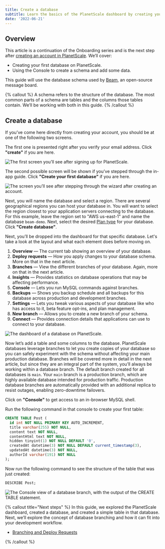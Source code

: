 ```yaml
---
title: Create a database
subtitle: Learn the basics of the PlanetScale dashboard by creating your first database.
date: '2022-06-21'
---
```


## Overview

This article is a continuation of the Onboarding series and is the next step after [creating an account in PlanetScale](/docs/onboarding/create-an-account). We’ll cover:

- Creating your first database on PlanetScale.
- Using the Console to create a schema and add some data.

This guide will use the database schema used by [Beam](https://github.com/planetscale/beam), an open-source message board.

{% callout %}
A schema refers to the structure of the database. The most common parts of a schema are tables and the columns those tables contain. We’ll be working with both in this guide.
{% /callout %}

## Create a database

If you’ve come here directly from creating your account, you should be at one of the following two screens.

The first one is presented right after you verify your email address. Click **"create"** if you are here.

![The first screen you’ll see after signing up for PlanetScale.](/assets/docs/onboarding/create-a-database/the-first-screen-youll-see-after-signing-up-for-planetscale.png)

The second possible screen will be shown if you’ve stepped through the in-app guide. Click **"Create your first database"** if you are here.

![The screen you’ll see after stepping through the wizard after creating an account.](/assets/docs/onboarding/create-a-database/the-screen-youll-see-after-stepping-through-the-wizard-after-creating-an-account.png)

Next, you will name the database and select a region. There are several geographical regions you can host your database in. You will want to select the region closest to your application servers connecting to the database. For this example, leave the region set to "AWS us-east-1" and name the database `beam-demo`. Next, select the desired [Plan type](/docs/concepts/billing#planetscale-plans) for your database. Click **"Create database"**.

Next, you’ll be dropped into the dashboard for that specific database. Let's take a look at the layout and what each element does before moving on.

1. **Overview** &mdash; The current tab showing an overview of your database.
2. **Deploy requests** &mdash; How you apply changes to your database schema. More on that in the next article.
3. **Branches** &mdash; View the different branches of your database. Again, more on that in the next article.
4. **Insights** &mdash; Provides statistics on database operations that may be affecting performance.
5. **Console** &mdash; Lets you run MySQL commands against branches.
6. **Backups** &mdash; Shows you backup schedule and all backups for this database across production and development branches.
7. **Settings** &mdash; Lets you tweak various aspects of your database like who has access to it, beta feature opt-ins, and plan management.
8. **New branch** &mdash; Allows you to create a new branch of your schema.
9. **Connect** &mdash; Provides connection details that applications can use to connect to your database.

![The dashboard of a database on PlanetScale.](/assets/docs/onboarding/create-a-database/the-dashboard-of-a-database-on-planetscale-2.png)

Now let’s add a table and some columns to the database. PlanetScale databases leverage branches to let you create copies of your database so you can safely experiment with the schema without affecting your main production database. Branches will be covered more in detail in the next article, but since they are an integral part of the system, you’ll always be working within a database branch. The default branch created for all databases is `main`. Your `main` branch is a production branch, which are highly available database intended for production traffic. Production database branches are automatically provided with an additional replica to resist outages, enabling zero-downtime failovers.

Click on **"Console"** to get access to an in-browser MySQL shell.

Run the following command in that console to create your first table:

```sql
CREATE TABLE Post (
  id int NOT NULL PRIMARY KEY AUTO_INCREMENT,
  title varchar(255) NOT NULL,
  content text NOT NULL,
  contentHtml text NOT NULL,
  hidden tinyint(1) NOT NULL DEFAULT '0',
  createdAt datetime(3) NOT NULL DEFAULT current_timestamp(3),
  updatedAt datetime(3) NOT NULL,
  authorId varchar(191) NOT NULL
);
```

Now run the following command to see the structure of the table that was just created:

```sql
DESCRIBE Post;
```

![The Console view of a database branch, with the output of the CREATE TABLE statement.](/assets/docs/onboarding/create-a-database/the-console-view-of-a-database-branch-with-the-output-of-the-create-table-statement.png)

{% callout title="Next steps" %}
In this guide, we explored the PlanetScale dashboard, created a database, and created a simple table in that database. Next, we’ll explore the concept of database branching and how it can fit into your development workflow.

- [Branching and Deploy Requests](/docs/onboarding/branching-and-deploy-requests)

{% /callout %}
